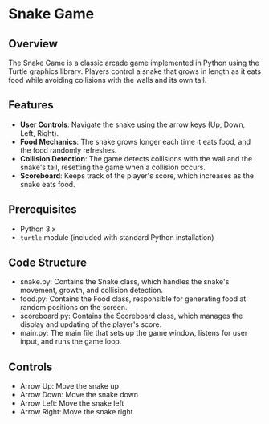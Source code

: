 # Snake Game

## Overview

The Snake Game is a classic arcade game implemented in Python using the Turtle graphics library. Players control a snake that grows in length as it eats food while avoiding collisions with the walls and its own tail.

## Features

- **User Controls**: Navigate the snake using the arrow keys (Up, Down, Left, Right).
- **Food Mechanics**: The snake grows longer each time it eats food, and the food randomly refreshes.
- **Collision Detection**: The game detects collisions with the wall and the snake's tail, resetting the game when a collision occurs.
- **Scoreboard**: Keeps track of the player's score, which increases as the snake eats food.

## Prerequisites

- Python 3.x
- `turtle` module (included with standard Python installation)

## Code Structure
- snake.py: Contains the Snake class, which handles the snake's movement, growth, and collision detection.
- food.py: Contains the Food class, responsible for generating food at random positions on the screen.
- scoreboard.py: Contains the Scoreboard class, which manages the display and updating of the player's score.
- main.py: The main file that sets up the game window, listens for user input, and runs the game loop.

## Controls
- Arrow Up: Move the snake up
- Arrow Down: Move the snake down
- Arrow Left: Move the snake left
- Arrow Right: Move the snake right